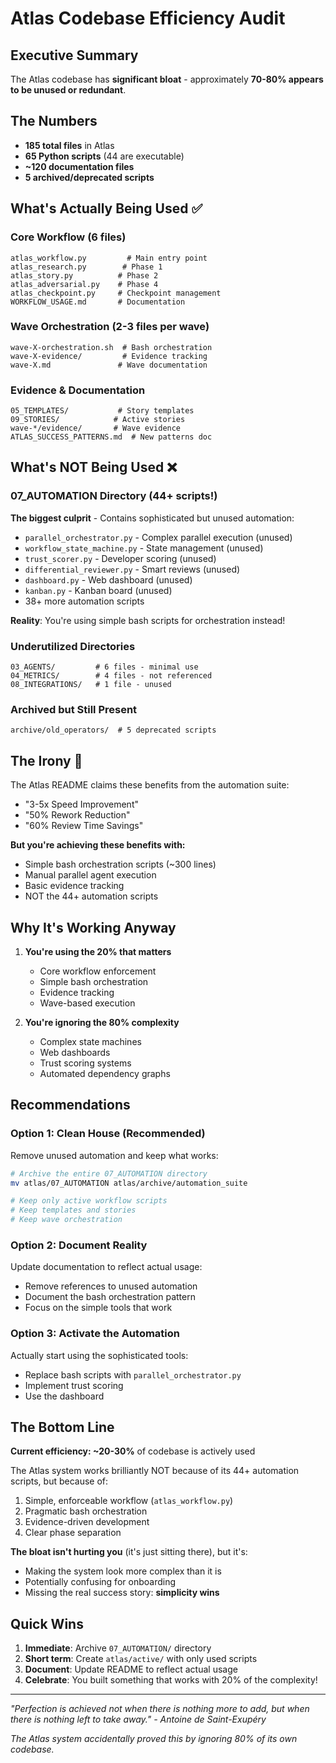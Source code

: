 # Atlas Codebase Efficiency Audit

## Executive Summary
The Atlas codebase has **significant bloat** - approximately **70-80% appears to be unused or redundant**.

## The Numbers
- **185 total files** in Atlas
- **65 Python scripts** (44 are executable)
- **~120 documentation files**
- **5 archived/deprecated scripts**

## What's Actually Being Used ✅

### Core Workflow (6 files)
```
atlas_workflow.py         # Main entry point
atlas_research.py        # Phase 1
atlas_story.py          # Phase 2
atlas_adversarial.py    # Phase 4
atlas_checkpoint.py     # Checkpoint management
WORKFLOW_USAGE.md       # Documentation
```

### Wave Orchestration (2-3 files per wave)
```
wave-X-orchestration.sh  # Bash orchestration
wave-X-evidence/         # Evidence tracking
wave-X.md               # Wave documentation
```

### Evidence & Documentation
```
05_TEMPLATES/           # Story templates
09_STORIES/            # Active stories
wave-*/evidence/       # Wave evidence
ATLAS_SUCCESS_PATTERNS.md  # New patterns doc
```

## What's NOT Being Used ❌

### 07_AUTOMATION Directory (44+ scripts!)
**The biggest culprit** - Contains sophisticated but unused automation:
- `parallel_orchestrator.py` - Complex parallel execution (unused)
- `workflow_state_machine.py` - State management (unused)
- `trust_scorer.py` - Developer scoring (unused)
- `differential_reviewer.py` - Smart reviews (unused)
- `dashboard.py` - Web dashboard (unused)
- `kanban.py` - Kanban board (unused)
- 38+ more automation scripts

**Reality**: You're using simple bash scripts for orchestration instead!

### Underutilized Directories
```
03_AGENTS/         # 6 files - minimal use
04_METRICS/        # 4 files - not referenced
08_INTEGRATIONS/   # 1 file - unused
```

### Archived but Still Present
```
archive/old_operators/  # 5 deprecated scripts
```

## The Irony 🤔

The Atlas README claims these benefits from the automation suite:
- "3-5x Speed Improvement"
- "50% Rework Reduction"
- "60% Review Time Savings"

**But you're achieving these benefits with:**
- Simple bash orchestration scripts (~300 lines)
- Manual parallel agent execution
- Basic evidence tracking
- NOT the 44+ automation scripts

## Why It's Working Anyway

1. **You're using the 20% that matters**
   - Core workflow enforcement
   - Simple bash orchestration
   - Evidence tracking
   - Wave-based execution

2. **You're ignoring the 80% complexity**
   - Complex state machines
   - Web dashboards
   - Trust scoring systems
   - Automated dependency graphs

## Recommendations

### Option 1: Clean House (Recommended)
Remove unused automation and keep what works:
```bash
# Archive the entire 07_AUTOMATION directory
mv atlas/07_AUTOMATION atlas/archive/automation_suite

# Keep only active workflow scripts
# Keep templates and stories
# Keep wave orchestration
```

### Option 2: Document Reality
Update documentation to reflect actual usage:
- Remove references to unused automation
- Document the bash orchestration pattern
- Focus on the simple tools that work

### Option 3: Activate the Automation
Actually start using the sophisticated tools:
- Replace bash scripts with `parallel_orchestrator.py`
- Implement trust scoring
- Use the dashboard

## The Bottom Line

**Current efficiency: ~20-30%** of codebase is actively used

The Atlas system works brilliantly NOT because of its 44+ automation scripts, but because of:
1. Simple, enforceable workflow (`atlas_workflow.py`)
2. Pragmatic bash orchestration
3. Evidence-driven development
4. Clear phase separation

**The bloat isn't hurting you** (it's just sitting there), but it's:
- Making the system look more complex than it is
- Potentially confusing for onboarding
- Missing the real success story: **simplicity wins**

## Quick Wins

1. **Immediate**: Archive `07_AUTOMATION/` directory
2. **Short term**: Create `atlas/active/` with only used scripts
3. **Document**: Update README to reflect actual usage
4. **Celebrate**: You built something that works with 20% of the complexity!

---

*"Perfection is achieved not when there is nothing more to add, but when there is nothing left to take away." - Antoine de Saint-Exupéry*

*The Atlas system accidentally proved this by ignoring 80% of its own codebase.*